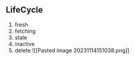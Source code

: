 ## LifeCycle

1. fresh
2. fetching
3. stale
4. inactive
5. delete
![[Pasted image 20231114151038.png]]